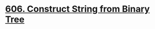# [606. Construct String from Binary Tree](https://leetcode.com/problems/construct-string-from-binary-tree/)
